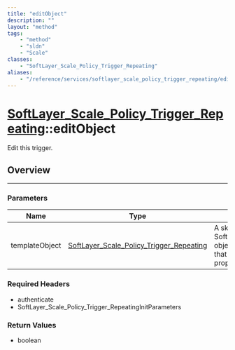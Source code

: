 ```yaml
---
title: "editObject"
description: ""
layout: "method"
tags:
    - "method"
    - "sldn"
    - "Scale"
classes:
    - "SoftLayer_Scale_Policy_Trigger_Repeating"
aliases:
    - "/reference/services/softlayer_scale_policy_trigger_repeating/editObject"
---
```

# [SoftLayer_Scale_Policy_Trigger_Repeating](/reference/services/SoftLayer_Scale_Policy_Trigger_Repeating)::editObject


Edit this trigger.


## Overview 


-----

### Parameters 
|Name | Type | Description |
| --- | --- | --- |
|templateObject| <a href='/reference/datatypes/SoftLayer_Scale_Policy_Trigger_Repeating'>SoftLayer_Scale_Policy_Trigger_Repeating </a>| A skeleton SoftLayer_Scale_Policy_Trigger_Repeating object with only the properties defined that you wish to change. Unchanged properties are left alone.|


### Required Headers
* authenticate
* SoftLayer_Scale_Policy_Trigger_RepeatingInitParameters


### Return Values
* boolean





